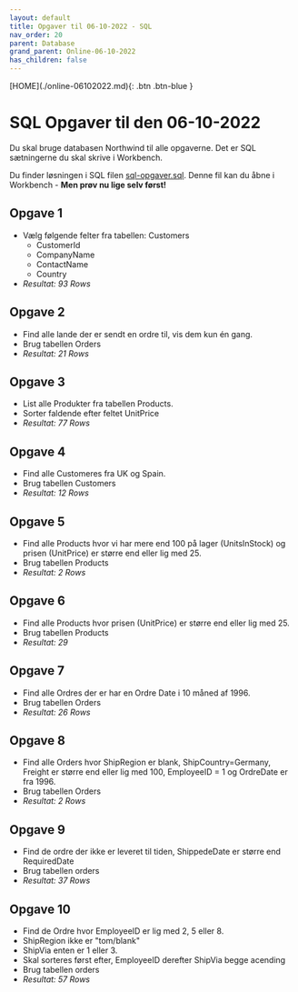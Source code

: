 ```yaml
---
layout: default
title: Opgaver til 06-10-2022 - SQL
nav_order: 20
parent: Database
grand_parent: Online-06-10-2022
has_children: false
---
```

<span class="fs-1">
[HOME](./online-06102022.md){: .btn .btn-blue }
</span>

# SQL Opgaver til den 06-10-2022
Du skal bruge databasen Northwind til alle opgaverne. Det er SQL sætningerne du skal skrive i Workbench.

Du finder løsningen i SQL filen [sql-opgaver.sql](./filer/sql-opgaver.sql). Denne fil kan du åbne i Workbench - **Men prøv nu lige selv først!**

## Opgave 1
- Vælg følgende felter fra tabellen: Customers
    - CustomerId
    - CompanyName
    - ContactName
    - Country
-  *Resultat: 93 Rows*     

## Opgave 2
- Find alle lande der er sendt en ordre til, vis dem kun én gang.
- Brug tabellen Orders
- *Resultat: 21 Rows*

## Opgave 3
- List alle Produkter fra tabellen Products.
- Sorter faldende efter feltet UnitPrice
- *Resultat: 77 Rows*

## Opgave 4
- Find alle Customeres fra UK og Spain.
- Brug tabellen Customers
- *Resultat: 12 Rows*

## Opgave 5
- Find alle Products hvor vi har mere end 100 på lager (UnitsInStock) og prisen (UnitPrice) er større end eller lig med 25.
- Brug tabellen Products
- *Resultat: 2 Rows*

## Opgave 6
- Find alle Products hvor prisen (UnitPrice) er større end eller lig med 25.
- Brug tabellen Products
- *Resultat: 29*

## Opgave 7
- Find alle Ordres der er har en Ordre Date i 10 måned af 1996.
- Brug tabellen Orders
- *Resultat: 26 Rows*

## Opgave 8
- Find alle Orders hvor ShipRegion er blank, ShipCountry=Germany, Freight er større end eller lig med 100, EmployeeID = 1 og OrdreDate er fra 1996.
- Brug tabellen Orders
- *Resultat: 2 Rows*

## Opgave 9
- Find de ordre der ikke er leveret til tiden, ShippedeDate er større end RequiredDate
- Brug tabellen orders
- *Resultat: 37 Rows*

## Opgave 10
- Find de Ordre hvor EmployeeID er lig med 2, 5 eller 8.
- ShipRegion ikke er "tom/blank"
- ShipVia enten er 1 eller 3. 
- Skal sorteres først efter, EmployeeID derefter ShipVia begge acending
- Brug tabellen orders
- *Resultat: 57 Rows*